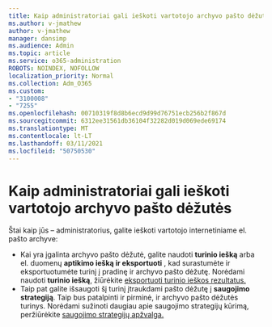 ```yaml
---
title: Kaip administratoriai gali ieškoti vartotojo archyvo pašto dėžutės
ms.author: v-jmathew
author: v-jmathew
manager: dansimp
ms.audience: Admin
ms.topic: article
ms.service: o365-administration
ROBOTS: NOINDEX, NOFOLLOW
localization_priority: Normal
ms.collection: Adm_O365
ms.custom:
- "3100008"
- "7255"
ms.openlocfilehash: 00710319f8d8b6ecd9d99d76751ecb256b2f867d
ms.sourcegitcommit: 6312ee31561db36104f32282d019d069ede69174
ms.translationtype: MT
ms.contentlocale: lt-LT
ms.lasthandoff: 03/11/2021
ms.locfileid: "50750530"
---
```

# <a name="how-admins-can-search-a-users-archive-mailbox"></a>Kaip administratoriai gali ieškoti vartotojo archyvo pašto dėžutės

Štai kaip jūs – administratorius, galite ieškoti vartotojo internetiniame el. pašto archyve:

* Kai yra įgalinta archyvo pašto dėžutė, galite naudoti **turinio iešką** arba el. duomenų **aptikimo iešką ir eksportuoti** , kad surastumėte ir eksportuotumėte turinį į pradinę ir archyvo pašto dėžutę. Norėdami naudoti **turinio iešką**, žiūrėkite [eksportuoti turinio ieškos rezultatus.](https://docs.microsoft.com/office365/securitycompliance/export-search-results)
* Taip pat galite išsaugoti šį turinį įtraukdami pašto dėžutę į **saugojimo strategiją**. Taip bus patalpinti ir pirminė, ir archyvo pašto dėžutės turinys. Norėdami sužinoti daugiau apie saugojimo strategijų kūrimą, peržiūrėkite [saugojimo strategijų apžvalga.](https://docs.microsoft.com/office365/securitycompliance/retention-policies)
